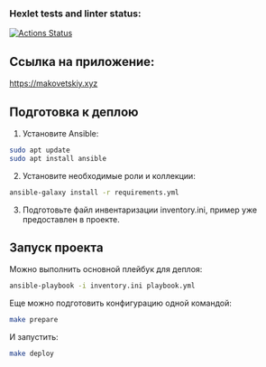 ### Hexlet tests and linter status:
[![Actions Status](https://github.com/ivanmakovetskiy/devops-for-programmers-project-76/actions/workflows/hexlet-check.yml/badge.svg)](https://github.com/ivanmakovetskiy/devops-for-programmers-project-76/actions)

## Ссылка на приложение:
https://makovetskiy.xyz

## Подготовка к деплою

1. Установите Ansible:
```bash
sudo apt update
sudo apt install ansible
```
2. Установите необходимые роли и коллекции:
```bash
ansible-galaxy install -r requirements.yml
```
3. Подготовьте файл инвентаризации inventory.ini, пример уже предоставлен в проекте.


## Запуск проекта

Можно выполнить основной плейбук для деплоя:
```bash
ansible-playbook -i inventory.ini playbook.yml
```

Еще можно подготовить конфигурацию одной командой:
```bash
make prepare
```

И запустить:
```bash
make deploy
```
